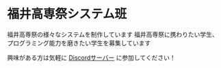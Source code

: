 # 福井高専祭システム班
福井高専祭の様々なシステムを制作しています
福井高専祭に携わりたい学生、プログラミング能力を磨きたい学生を募集しています

興味がある方は気軽に
[Discordサーバー](https://discord.gg/GCptp8KQZD)
に参加してください！
